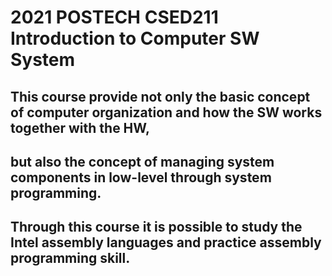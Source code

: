 # 2021 POSTECH CSED211 Introduction to Computer SW System

## This course provide not only the basic concept of computer organization and how the SW works together with the HW, 
## but also the concept of managing system components in low-level through system programming. 
## Through this course it is possible to study the Intel assembly languages and practice assembly programming skill.
